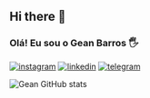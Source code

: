## Hi there 👋

### Olá! Eu sou o Gean Barros 🖐️

[![instagram](https://img.shields.io/badge/Instagram-E4405F?style=for-the-badge&logo=instagram&logoColor=white)](https://www.instagram.com/_gean_barros?igsh=MXE2azJhdG11d3pmZQ==) [![linkedin](https://img.shields.io/badge/LinkedIn-0077B5?style=for-the-badge&logo=linkedin&logoColor=white)](https://linkedin.com/comm/mynetwork/discovery-see-all?usecase=PEOPLE_FOLLOWS&followMember=gean-barros-9aa149329) [![telegram](https://img.shields.io/badge/Telegram-2CA5E0?style=for-the-badge&logo=telegram&logoColor=white)](http://t.me/Geanbarros)

![Gean GitHub stats](https://github-readme-stats.vercel.app/api?username=GBM321&show_icons=true&theme=radical)

